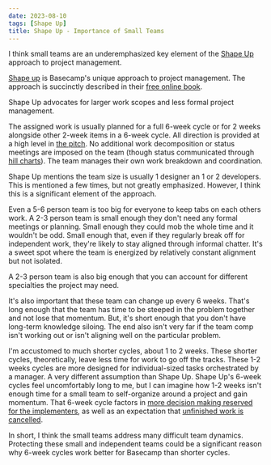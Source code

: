 ```yaml
---
date: 2023-08-10
tags: [Shape Up]
title: Shape Up - Importance of Small Teams
---
```


I think small teams are an underemphasized key element of the [Shape Up](https://basecamp.com/shapeup) approach to project management.

<!--more-->

[Shape up](https://basecamp.com/shapeup) is Basecamp's unique approach to project management. The approach is succinctly described in their [free online book](https://basecamp.com/shapeup).

Shape Up advocates for larger work scopes and less formal project management. 

The assigned work is usually planned for a full 6-week cycle or for 2 weeks alongside other 2-week items in a 6-week cycle. All direction is provided at a high level in [the pitch](https://basecamp.com/shapeup/1.5-chapter-06). No additional work decomposition or status meetings are imposed on the team (though status communicated through [hill charts](https://basecamp.com/shapeup/3.4-chapter-13)). The team manages their own work breakdown and coordination.

Shape Up mentions the team size is usually 1 designer an 1 or 2 developers. This is mentioned a few times, but not greatly emphasized. However, I think this is a significant element of the approach.

Even a 5-6 person team is too big for everyone to keep tabs on each others work. A 2-3 person team is small enough they don't need any formal meetings or planning. Small enough they could mob the whole time and it wouldn't be odd. Small enough that, even if they regularly break off for independent work, they're likely to stay aligned through informal chatter. It's a sweet spot where the team is energized by relatively constant alignment but not isolated.

A 2-3 person team is also big enough that you can account for different specialties the project may need.

It's also important that these team can change up every 6 weeks. That's long enough that the team has time to be steeped in the problem together and not lose that momentum. But, it's short enough that you don't have long-term knowledge siloing. The end also isn't very far if the team comp isn't working out or isn't aligning well on the particular problem.

I'm accustomed to much shorter cycles, about 1 to 2 weeks. These shorter cycles, theoretically, leave less time for work to go off the tracks. These 1-2 weeks cycles are more designed for individual-sized tasks orchestrated by a manager. A very different assumption than Shape Up. Shape Up's 6-week cycles feel uncomfortably long to me, but I can imagine how 1-2 weeks isn't enough time for a small team to self-organize around a project and gain momentum. That 6-week cycle factors in [more decision making reserved for the implementers](../posts/2023/2023-11-24-Pitches-separate-concerns.md), as well as an expectation that [unfinished work is cancelled](../posts/2023/2023-11-09-Appetite.md).

In short, I think the small teams address many difficult team dynamics. Protecting these small and independent teams could be a significant reason why 6-week cycles work better for Basecamp than shorter cycles. 